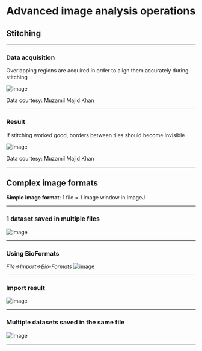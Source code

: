 # Advanced image analysis operations
 
## Stitching
 
---
### Data acquisition
 
Overlapping regions are acquired in order to align them accurately during stitching

![image](https://user-images.githubusercontent.com/6419504/39753130-ff1f5712-52bd-11e8-9659-a258e5e1134f.png)

Data courtesy: Muzamil Majid Khan
 
---
### Result
 
If stitching worked good, borders between tiles should become invisible

![image](https://user-images.githubusercontent.com/6419504/39753190-33a3a146-52be-11e8-9225-ad2ba9f2f0f8.png)

Data courtesy: Muzamil Majid Khan 

---

## Complex image formats

**Simple image format**: 1 file = 1 image window in ImageJ

---

### 1 dataset saved in multiple files

![image](https://user-images.githubusercontent.com/6419504/39753827-730e1530-52c0-11e8-832d-f7eb65a2fd23.png)

---

### Using BioFormats  
*File->Import->Bio-Formats*
![image](https://user-images.githubusercontent.com/6419504/39753042-bb6fe78e-52bd-11e8-9396-da01b1146059.png)

---
### Import result

![image](https://user-images.githubusercontent.com/6419504/39754026-1a31f700-52c1-11e8-8187-0915c82fe85c.png)

---

### Multiple datasets saved in the same file
![image](https://user-images.githubusercontent.com/6419504/39753500-5183f6a6-52bf-11e8-811a-4ef2c4e4a672.png)


---

